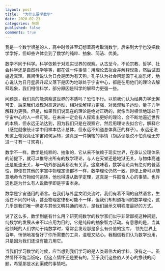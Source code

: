 ```yaml
---
layout: post
title:  "为什么要学数学"
date: 2020-02-23
categories: 杂想
published: false
comments: true
---
```


我是一个数学很差的人，高中时候甚至幻想着高考取消数学，后来到大学也没把数学学好，但却些许体会到了数学的纯粹、抽象、简洁、优美。

数学不同于科学。科学依赖于对现实世界的观察。从古至今，不论宗教、哲学、社会科学还是自然科学等等，都在做一件事情：用理论去拟合并解释现象，然后试图逼近真理。民间传说认为日食是因为有天狗，孔子认为社会问题源于礼崩乐坏，地心说认为日月星辰升起又落下是因为地球处于宇宙中心，都是在用他们的理论去解释现象，我们相信科学，部分原因是科学的解释力更强一些。

问题是，我们真的能洞察这世界的本质吗？恐怕不行。以前我们认为经典力学无懈可击，后来我们发现对高速运动，相对论解释力更强，对微观粒子运动，量子力学解释力更强。但是，如果我们说现在的理论是绝对正确的，就像当时相信地球处于宇宙中心的人一样可笑。在未来一定会有人探索出更好的理论，会不断地逼近世界的本质，但永远无法达到，因为我们只是在观察它，然后用理论去拟合它，解释它（感觉就像统计学中用样本估计总体，但永远不知道总体真正的样子）。永远无法知道上帝究竟让宇宙如何运转，这真是一件懊恼的事情（胡适倒是说不怕真理无穷进一寸有一寸欢喜）。

数学不一样。数学是纯粹的、抽象的，它从来不依赖于现实世界，在承认公理体系的前提下，就可以推导出所有的数学理论，与人在天堂还是地狱无关，与物体高速还是低速无关，与一切外部因素都没有关系。这意味着，数学理论具有绝对的普适性，即便在其他的宇宙中物理定律都不一样，数学理论仍然一致。即便上帝可以随意地命令万物如何运转，他也得遵从数学定理，这真是一件振奋人心的事情。也许这也是为什么有人说数学即是宇宙本身。

数学是宇宙通用的语言。在我们与外星文明交流时，我们有着不同的自然语言，生活在不同的环境，甚至物理定律都可能不一样，但我们却知道相同的数学理论，这几乎是我们唯一确定与其他文明共通的地方，是我们展示文明程度最好的方式。

说了这么多，数学到底有什么用？研究纯数学的数学家们似乎非常鄙视这种问题，纯数学的发展从来不以应用为目的，它是纯粹的抽象智力活动。有意思的是，当其他领域的人们求助于纯数学时，常常会发现那是多么有价值的宝库， 领先世界上百年，悄悄地准备好了你所需要的工具，温暖又贴心。我相信我们认为数学没用，只是因为我们还没有能力用它。

当我们学习数学的时候，应当想到我们学习的是人类最伟大的学科，没有之一。虽然情怀不能当饭吃，但这点情怀还是要有的。至于我们这些俗人关心的挣钱的问题，希望那是水到渠成的事情吧。
